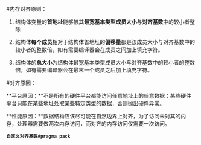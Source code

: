 #内存对齐原则：

1. 结构体变量的**首地址**能够被其**最宽基本类型成员大小**与**对齐基数**中的较小者整除 

2. 结构体**每个成员**相对于结构体首地址的**偏移量**都是该成员大小与对齐基数中的较小者的整数倍，如有需要编译器会在成员之间加上填充字符。

3. 结构体的**总大小**为结构体最宽基本类型成员大小与对齐基数中的较小者的整数倍，如有需要编译器会在最末一个成员之后加上填充字符。

#对齐原因：

**平台原因：**不是所有的硬件平台都能访问任意地址上的任意数据；某些硬件平台只能在某些地址处取某些特定类型的数据，否则抛出硬件异常。

**性能原因：**数据结构应该尽可能在自然边界上对齐，为了访问未对其的内存，处理器需要做两次内存访问，而对齐的内存访问仅需要一次访问。

**```自定义对齐基数#pragma pack```**

 
